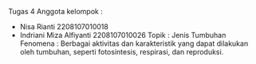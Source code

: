 Tugas 4
Anggota kelompok :
- Nisa Rianti 2208107010018
- Indriani Miza Alfiyanti 2208107010026
Topik : Jenis Tumbuhan
Fenomena : Berbagai aktivitas dan karakteristik yang dapat dilakukan oleh tumbuhan, seperti fotosintesis, respirasi, dan reproduksi.  
